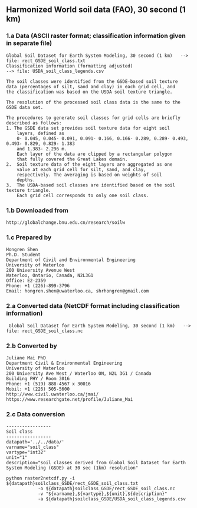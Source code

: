## Harmonized World soil data (FAO), 30 second (1 km) 

### 1.a Data (ASCII raster format; classification information given in separate file)

    Global Soil Dataset for Earth System Modeling, 30 second (1 km)   --> file: rect_GSDE_soil_class.txt
    Classification information (formatting adjusted)
    --> file: USDA_soil_class_legends.csv

	The soil classes were identified from the GSDE-based soil texture
	data (percentages of silt, sand and clay) in each grid cell, and
	the classification was based on the USDA soil texture triangle. 

	The resolution of the processed soil class data is the same to the GSDE data set.

	The procedures to generate soil classes for grid cells are briefly
    described as follows:
	1. The GSDE data set provides soil texture data for eight soil
		layers, defined as
		0- 0.045, 0.045- 0.091, 0.091- 0.166, 0.166- 0.289, 0.289- 0.493, 0.493- 0.829, 0.829- 1.383
		and 1.383- 2.296 m. 
		Each layer of the data are clipped by a rectangular polygon
		that fully covered the Great Lakes domain.
	2.  Soil texture data of the eight layers are aggregated as one
        value at each grid cell for silt, sand, and clay,
        respectively. The averaging is based on weights of soil
        depths.
	3.  The USDA-based soil classes are identified based on the soil texture triangle. 
		Each grid cell corresponds to only one soil class.

### 1.b Downloaded from

    http://globalchange.bnu.edu.cn/research/soilw

### 1.c Prepared by

    Hongren Shen 
    Ph.D. Student
    Department of Civil and Environmental Engineering 
    University of Waterloo 
    200 University Avenue West 
    Waterloo, Ontario, Canada, N2L3G1 
    Office: E2-2359
    Phone: +1 (226)-899-3796 
    Email: hongren.shen@uwaterloo.ca, shrhongren@gmail.com

### 2.a Converted data (NetCDF format including classification information)

     Global Soil Dataset for Earth System Modeling, 30 second (1 km)   --> file: rect_GSDE_soil_class.nc

### 2.b Converted by

    Juliane Mai PhD
    Department Civil & Environmental Engineering
    University of Waterloo
    200 University Ave West / Waterloo ON, N2L 3G1 / Canada
    Building PHY / Room 3016
    Phone: +1 (519) 888-4567 x 30016
    Mobil: +1 (226) 505-5600
    http://www.civil.uwaterloo.ca/jmai/
    https://www.researchgate.net/profile/Juliane_Mai

### 2.c Data conversion

    -----------------
    Soil class
    -----------------
	datapath='../../data/'
    varname="soil_class"
    vartype="int32"
    unit="1"
    description="soil classes derived from Global Soil Dataset for Earth System Modeling (GSDE) at 30 sec (1km) resolution"

    python raster2netcdf.py -i ${datapath}soilclass_GSDE/rect_GSDE_soil_class.txt
			    -o ${datapath}soilclass_GSDE/rect_GSDE_soil_class.nc
			    -v "${varname},${vartype},${unit},${description}"
			    -a ${datapath}soilclass_GSDE/USDA_soil_class_legends.csv
